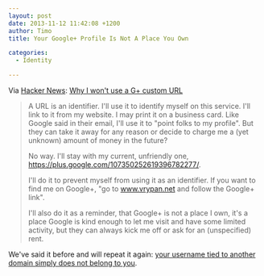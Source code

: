 ```yaml
---
layout: post
date: 2013-11-12 11:42:08 +1200
author: Timo
title: Your Google+ Profile Is Not A Place You Own

categories:
  - Identity

---
```


Via [Hacker News](https://news.ycombinator.com/item?id=6698821): [Why I won't use a G+ custom URL](http://blog.vrypan.net/2013/11/08/why-i-wont-use-a-gplus-custom-url/)

> A URL is an identifier. I'll use it to identify myself on this service. I'll link to it from my website. I may print it on a business card. Like Google said in their email, I'll use it to "point folks to my profile". But they can take it away for any reason or decide to charge me a (yet unknown) amount of money in the future?
>
> No way. I'll stay with my current, unfriendly one, https://plus.google.com/107350252619396782277/.
>
> I'll do it to prevent myself from using it as an identifier. If you want to find me on Google+, "go to www.vrypan.net and follow the Google+ link".
>
> I'll also do it as a reminder, that Google+ is not a place I own, it's a place Google is kind enough to let me visit and have some limited activity, but they can always kick me off or ask for an (unspecified) rent.

We've said it before and will repeat it again: [your username tied to another domain simply does not belong to you](https://iwantmyname.com/blog/2010/02/your-usernames-do-not-belong-to-you.html).

<!-- more -->